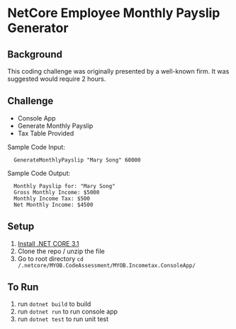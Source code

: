 # NetCore Employee Monthly Payslip Generator

## Background
  This coding challenge was originally presented by a well-known firm. It was suggested would require 2 hours.

## Challenge
  - Console App
  - Generate Monthly Payslip
  - Tax Table Provided

  Sample Code Input:
  ```
    GenerateMonthlyPayslip "Mary Song" 60000
  ```

  Sample Code Output:
  ```
    Monthly Payslip for: "Mary Song"
    Gross Monthly Income: $5000
    Monthly Income Tax: $500
    Net Monthly Income: $4500
  ```

## Setup
1. [Install .NET CORE 3.1](https://dotnet.microsoft.com/download/dotnet-core/3.1)
2. Clone the repo / unzip the file
3. Go to root directory `cd /.netcore/MYOB.CodeAssessment/MYOB.Incometax.ConsoleApp/`

## To Run
1. run `dotnet build` to build
2. run `dotnet run` to run console app
3. run `dotnet test` to run unit test
